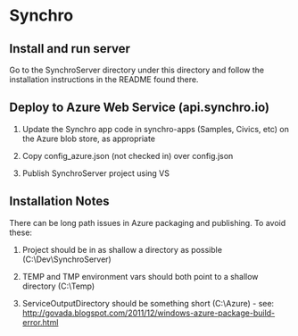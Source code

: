 # Synchro

## Install and run server

Go to the SynchroServer directory under this directory and follow the installation instructions in the README found there.

## Deploy to Azure Web Service (api.synchro.io)

1) Update the Synchro app code in synchro-apps (Samples, Civics, etc) on the Azure blob store, as appropriate

2) Copy config_azure.json (not checked in) over config.json

3) Publish SynchroServer project using VS

## Installation Notes

There can be long path issues in Azure packaging and publishing.  To avoid these:

1) Project should be in as shallow a directory as possible (C:\Dev\SynchroServer)

2) TEMP and TMP environment vars should both point to a shallow directory (C:\Temp)

3) ServiceOutputDirectory should be something short (C:\Azure\) - see: http://govada.blogspot.com/2011/12/windows-azure-package-build-error.html

